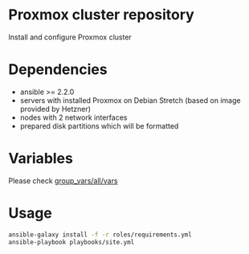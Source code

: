 # Proxmox cluster repository

Install and configure Proxmox cluster

# Dependencies

- ansible >= 2.2.0
- servers with installed Proxmox on Debian Stretch (based on image provided by Hetzner)
- nodes with 2 network interfaces
- prepared disk partitions which will be formatted

# Variables

Please check [group_vars/all/vars](group_vars/all/vars)

# Usage

```sh
ansible-galaxy install -f -r roles/requirements.yml
ansible-playbook playbooks/site.yml
```
